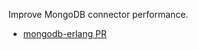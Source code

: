 Improve MongoDB connector performance.

- [mongodb-erlang PR](https://github.com/emqx/mongodb-erlang/pull/41)
